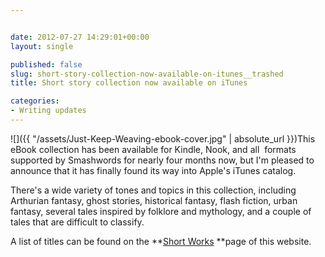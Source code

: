 ```yaml
---


date: 2012-07-27 14:29:01+00:00
layout: single

published: false
slug: short-story-collection-now-available-on-itunes__trashed
title: Short story collection now available on iTunes

categories:
- Writing updates
---
```


![]({{ "/assets/Just-Keep-Weaving-ebook-cover.jpg" | absolute_url }})This eBook collection has been available for Kindle, Nook, and all  formats supported by Smashwords for nearly four months now, but I'm pleased to announce that it has finally found its way into Apple's iTunes catalog.

There's a wide variety of tones and topics in this collection, including Arthurian fantasy, ghost stories, historical fantasy, flash fiction, urban fantasy, several tales inspired by folklore and mythology, and a couple of tales that are difficult to classify.

A list of titles can be found on the **[Short Works](http://www.elainecunningham.com/short-fiction/) **page of this website.
